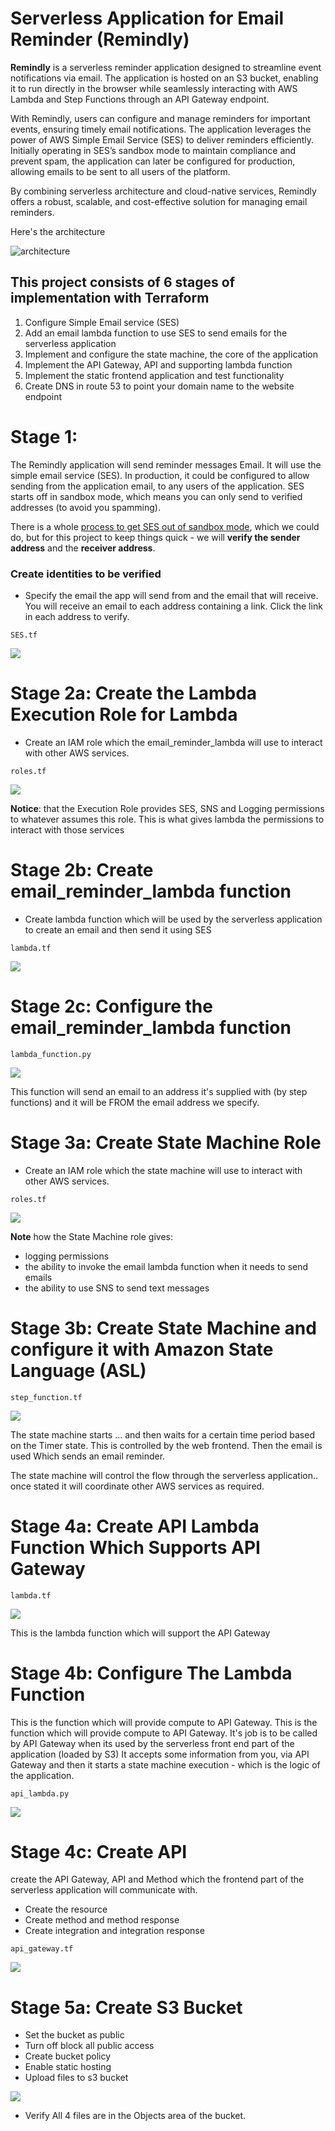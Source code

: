 # Serverless Application for Email Reminder (Remindly)

__Remindly__ is a serverless reminder application designed to streamline event notifications via email. The application is hosted on an S3 bucket, enabling it to run directly in the browser while seamlessly interacting with AWS Lambda and Step Functions through an API Gateway endpoint.

With Remindly, users can configure and manage reminders for important events, ensuring timely email notifications. The application leverages the power of AWS Simple Email Service (SES) to deliver reminders efficiently. Initially operating in SES’s sandbox mode to maintain compliance and prevent spam, the application can later be configured for production, allowing emails to be sent to all users of the platform.

By combining serverless architecture and cloud-native services, Remindly offers a robust, scalable, and cost-effective solution for managing email reminders.

Here's the architecture

![architecture](./images/architecture.png)

## This project consists of 6 stages of implementation with Terraform

1. Configure Simple Email service (SES)
2. Add an email lambda function to use SES to send emails for the serverless application
3. Implement and configure the state machine, the core of the application
4. Implement the API Gateway, API and supporting lambda function
5. Implement the static frontend application and test functionality
6. Create DNS in route 53 to point your domain name to the website endpoint

# Stage 1:

The Remindly application will send reminder messages Email. It will use the simple email service (SES). In production, it could be configured to allow sending from the application email, to any users of the application. SES starts off in sandbox mode, which means you can only send to verified addresses (to avoid you spamming).

There is a whole [process to get SES out of sandbox mode](https://docs.aws.amazon.com/ses/latest/dg/request-production-access.html), which we could do, but for this project to keep things quick - we will __verify the sender address__ and the __receiver address__.

### Create identities to be verified

- Specify the email the app will send from and the email that will receive.
You will receive an email to each address containing a link. Click the link in each address to verify.

`SES.tf`

![](./images/ses.png)

# Stage 2a: Create the Lambda Execution Role for Lambda

- Create an IAM role which the email_reminder_lambda will use to interact with other AWS services.

`roles.tf`

![](./images/lambda-exec-role.png)

__Notice__: that the Execution Role provides SES, SNS and Logging permissions to whatever assumes this role.
This is what gives lambda the permissions to interact with those services

# Stage 2b: Create email_reminder_lambda function

- Create lambda function which will be used by the serverless application to create an email and then send it using SES

`lambda.tf`

![](./images/lambda-email.png)

# Stage 2c: Configure the email_reminder_lambda function

`lambda_function.py`

![](./images/email-function.png)

This function will send an email to an address it's supplied with (by step functions) and it will be FROM the email address we specify.

# Stage 3a: Create State Machine Role

- Create an IAM role which the state machine will use to interact with other AWS services.

`roles.tf`

![](./images/state-machine-role.png)

__Note__ how the State Machine role gives:

- logging permissions
- the ability to invoke the email lambda function when it needs to send emails
- the ability to use SNS to send text messages


# Stage 3b: Create State Machine and configure it with Amazon State Language (ASL)

`step_function.tf`

![](./images/state-machine.png)

The state machine starts ... and then waits for a certain time period based on the Timer state. This is controlled by the web frontend. Then the email is used Which sends an email reminder.

The state machine will control the flow through the serverless application.. once stated it will coordinate other AWS services as required.

# Stage 4a: Create API Lambda Function Which Supports API Gateway

`lambda.tf`

![](./images/api-lambda.png)

This is the lambda function which will support the API Gateway

# Stage 4b: Configure The Lambda Function

This is the function which will provide compute to API Gateway.
This is the function which will provide compute to API Gateway.
It's job is to be called by API Gateway when its used by the serverless front end part of the application (loaded by S3) It accepts some information from you, via API Gateway and then it starts a state machine execution - which is the logic of the application.

`api_lambda.py`

![](./images/api-)





# Stage 4c: Create API

create the API Gateway, API and Method which the frontend part of the serverless application will communicate with.

- Create the resource
- Create method and method response
- Create integration and integration response

`api_gateway.tf`

![](./images/api-gateway.png)


# Stage 5a: Create S3 Bucket

- Set the bucket as public
- Turn off block all public access
- Create bucket policy
- Enable static hosting
- Upload files to s3 bucket

![](./images/s3.png)

- Verify All 4 files are in the Objects area of the bucket.









